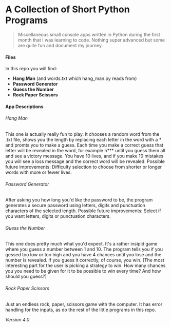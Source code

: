 # A Collection of Short Python Programs

> Miscellaneous small console apps written in Python during the first month that I was learning to code. Nothing super advanced but some are quite fun and document my journey.

#### Files
In this repo you will find:
* **Hang Man** (and words.txt which hang_man.py reads from)
* **Password Generator**
* **Guess the Number**
* **Rock Paper Scissors**

#### App Descriptions
###### Hang Man
This one is actually really fun to play. It chooses a random word from the .txt file, shows you the length by replacing each letter in the word with a * and promts you to make a guess. Each time you make a correct guess that letter will be revealed in the word, for example h*** until you guess them all and see a victory message. You have 10 lives, and if you make 10 mistakes you will see a loss message and the correct word will be revealed.
Possible future improvements: Difficulty selection to choose from shorter or longer words with more or fewer lives.
###### Password Generator
After asking you how long you'd like the password to be, the program generates a secure password using letters, digits and punctuation characters of the selected length.
Possible future improvements: Select if you want letters, digits or punctuation characters.
###### Guess the Number
This one does pretty much what you'd expect. It's a rather insipid game where you guess a number between 1 and 10. The program tells you if you gessed too low or too high and you have 4 chances until you lose and the number is revealed. If you guess it correctly, of course, you win. (The most interesting part for the user is picking a strategy to win. How many chances you you need to be given for it to be possible to win every time? And how should you guess?)
###### Rock Paper Scissors
Just an endless rock, paper, scissors game with the computer. It has error handling for the inputs, as do the rest of the little programs in this repo.

*Version 4.0*
